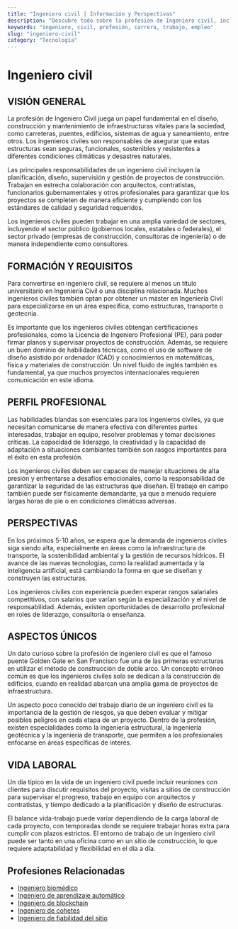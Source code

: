 ```yaml
---
title: "Ingeniero civil | Información y Perspectivas"
description: "Descubre todo sobre la profesión de Ingeniero civil, incluyendo responsabilidades, requisitos y oportunidades."
keywords: "ingeniero, civil, profesión, carrera, trabajo, empleo"
slug: "ingeniero-civil"
category: "Tecnología"
---
```


# Ingeniero civil

## VISIÓN GENERAL

La profesión de Ingeniero Civil juega un papel fundamental en el diseño, construcción y mantenimiento de infraestructuras vitales para la sociedad, como carreteras, puentes, edificios, sistemas de agua y saneamiento, entre otros. Los ingenieros civiles son responsables de asegurar que estas estructuras sean seguras, funcionales, sostenibles y resistentes a diferentes condiciones climáticas y desastres naturales.

Las principales responsabilidades de un ingeniero civil incluyen la planificación, diseño, supervisión y gestión de proyectos de construcción. Trabajan en estrecha colaboración con arquitectos, contratistas, funcionarios gubernamentales y otros profesionales para garantizar que los proyectos se completen de manera eficiente y cumpliendo con los estándares de calidad y seguridad requeridos.

Los ingenieros civiles pueden trabajar en una amplia variedad de sectores, incluyendo el sector público (gobiernos locales, estatales o federales), el sector privado (empresas de construcción, consultoras de ingeniería) o de manera independiente como consultores.

## FORMACIÓN Y REQUISITOS

Para convertirse en ingeniero civil, se requiere al menos un título universitario en Ingeniería Civil o una disciplina relacionada. Muchos ingenieros civiles también optan por obtener un máster en Ingeniería Civil para especializarse en un área específica, como estructuras, transporte o geotecnia.

Es importante que los ingenieros civiles obtengan certificaciones profesionales, como la Licencia de Ingeniero Profesional (PE), para poder firmar planos y supervisar proyectos de construcción. Además, se requiere un buen dominio de habilidades técnicas, como el uso de software de diseño asistido por ordenador (CAD) y conocimientos en matemáticas, física y materiales de construcción. Un nivel fluido de inglés también es fundamental, ya que muchos proyectos internacionales requieren comunicación en este idioma.

## PERFIL PROFESIONAL

Las habilidades blandas son esenciales para los ingenieros civiles, ya que necesitan comunicarse de manera efectiva con diferentes partes interesadas, trabajar en equipo, resolver problemas y tomar decisiones críticas. La capacidad de liderazgo, la creatividad y la capacidad de adaptación a situaciones cambiantes también son rasgos importantes para el éxito en esta profesión.

Los ingenieros civiles deben ser capaces de manejar situaciones de alta presión y enfrentarse a desafíos emocionales, como la responsabilidad de garantizar la seguridad de las estructuras que diseñan. El trabajo en campo también puede ser físicamente demandante, ya que a menudo requiere largas horas de pie o en condiciones climáticas adversas.

## PERSPECTIVAS

En los próximos 5-10 años, se espera que la demanda de ingenieros civiles siga siendo alta, especialmente en áreas como la infraestructura de transporte, la sostenibilidad ambiental y la gestión de recursos hídricos. El avance de las nuevas tecnologías, como la realidad aumentada y la inteligencia artificial, está cambiando la forma en que se diseñan y construyen las estructuras.

Los ingenieros civiles con experiencia pueden esperar rangos salariales competitivos, con salarios que varían según la especialización y el nivel de responsabilidad. Además, existen oportunidades de desarrollo profesional en roles de liderazgo, consultoría o enseñanza.

## ASPECTOS ÚNICOS

Un dato curioso sobre la profesión de ingeniero civil es que el famoso puente Golden Gate en San Francisco fue una de las primeras estructuras en utilizar el método de construcción de doble arco. Un concepto erróneo común es que los ingenieros civiles solo se dedican a la construcción de edificios, cuando en realidad abarcan una amplia gama de proyectos de infraestructura.

Un aspecto poco conocido del trabajo diario de un ingeniero civil es la importancia de la gestión de riesgos, ya que deben evaluar y mitigar posibles peligros en cada etapa de un proyecto. Dentro de la profesión, existen especialidades como la ingeniería estructural, la ingeniería geotécnica y la ingeniería de transporte, que permiten a los profesionales enfocarse en áreas específicas de interés.

## VIDA LABORAL

Un día típico en la vida de un ingeniero civil puede incluir reuniones con clientes para discutir requisitos del proyecto, visitas a sitios de construcción para supervisar el progreso, trabajo en equipo con arquitectos y contratistas, y tiempo dedicado a la planificación y diseño de estructuras.

El balance vida-trabajo puede variar dependiendo de la carga laboral de cada proyecto, con temporadas donde se requiere trabajar horas extra para cumplir con plazos estrictos. El entorno de trabajo de un ingeniero civil puede ser tanto en una oficina como en un sitio de construcción, lo que requiere adaptabilidad y flexibilidad en el día a día.
## Profesiones Relacionadas

- [Ingeniero biomédico](/profesiones/ingeniero-biomedico/)
- [Ingeniero de aprendizaje automático](/profesiones/ingeniero-de-aprendizaje-automatico/)
- [Ingeniero de blockchain](/profesiones/ingeniero-de-blockchain/)
- [Ingeniero de cohetes](/profesiones/ingeniero-de-cohetes/)
- [Ingeniero de fiabilidad del sitio](/profesiones/ingeniero-de-fiabilidad-del-sitio/)

